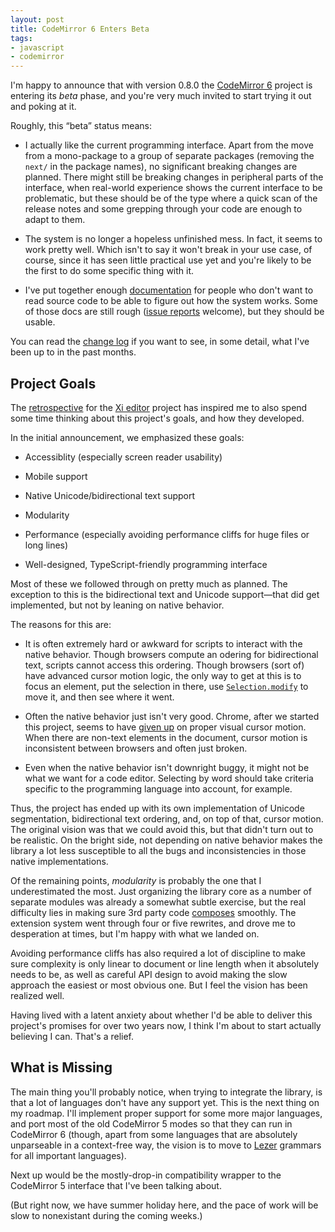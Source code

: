 ```yaml
---
layout: post
title: CodeMirror 6 Enters Beta
tags:
- javascript
- codemirror
---
```


I'm happy to announce that with version 0.8.0 the [CodeMirror
6](https://codemirror.net/6/) project is entering its _beta_ phase,
and you're very much invited to start trying it out and poking at it.

Roughly, this “beta” status means:

 - I actually like the current programming interface. Apart from the
   move from a mono-package to a group of separate packages (removing
   the `next/` in the package names), no significant breaking changes
   are planned. There might still be breaking changes in peripheral
   parts of the interface, when real-world experience shows the
   current interface to be problematic, but these should be of the
   type where a quick scan of the release notes and some grepping
   through your code are enough to adapt to them.

 - The system is no longer a hopeless unfinished mess. In fact, it
   seems to work pretty well. Which isn't to say it won't break in
   your use case, of course, since it has seen little practical use
   yet and you're likely to be the first to do some specific thing
   with it.

 - I've put together enough
   [documentation](https://codemirror.net/6/docs) for people who don't
   want to read source code to be able to figure out how the system
   works. Some of those docs are still rough ([issue
   reports](https://github.com/codemirror/website/issues/) welcome),
   but they should be usable.

You can read the [change
log](https://github.com/codemirror/codemirror.next/blob/master/CHANGELOG.md)
if you want to see, in some detail, what I've been up to in the past
months.

## Project Goals

The
[retrospective](https://raphlinus.github.io/xi/2020/06/27/xi-retrospective.html)
for the [Xi editor](https://github.com/xi-editor/xi-editor) project
has inspired me to also spend some time thinking about this project's
goals, and how they developed.

In the initial announcement, we emphasized these goals:

 - Accessiblity (especially screen reader usability)

 - Mobile support

 - Native Unicode/bidirectional text support

 - Modularity

 - Performance (especially avoiding performance cliffs for huge files
   or long lines)

 - Well-designed, TypeScript-friendly programming interface

Most of these we followed through on pretty much as planned. The
exception to this is the bidirectional text and Unicode support—that
did get implemented, but not by leaning on native behavior.

The reasons for this are:

 - It is often extremely hard or awkward for scripts to interact with
   the native behavior. Though browsers compute an odering for
   bidirectional text, scripts cannot access this ordering. Though
   browsers (sort of) have advanced cursor motion logic, the only way
   to get at this is to focus an element, put the selection in there,
   use
   [`Selection.modify`](https://developer.mozilla.org/en-US/docs/Web/API/Selection/modify)
   to move it, and then see where it went.

 - Often the native behavior just isn't very good. Chrome, after we
   started this project, seems to have [given
   up](https://bugs.chromium.org/p/chromium/issues/detail?id=958831)
   on proper visual cursor motion. When there are non-text elements in
   the document, cursor motion is inconsistent between browsers and
   often just broken.

 - Even when the native behavior isn't downright buggy, it might not
   be what we want for a code editor. Selecting by word should take
   criteria specific to the programming language into account, for
   example.

Thus, the project has ended up with its own implementation of Unicode
segmentation, bidirectional text ordering, and, on top of that, cursor
motion. The original vision was that we could avoid this, but that
didn't turn out to be realistic. On the bright side, not depending on
native behavior makes the library a lot less susceptible to all the
bugs and inconsistencies in those native implementations.

Of the remaining points, _modularity_ is probably the one that I
underestimated the most. Just organizing the library core as a number
of separate modules was already a somewhat subtle exercise, but the
real difficulty lies in making sure 3rd party code
[composes](https://marijnhaverbeke.nl/blog/extensibility.html)
smoothly. The extension system went through four or five rewrites, and
drove me to desperation at times, but I'm happy with what we landed
on.

Avoiding performance cliffs has also required a lot of discipline to
make sure complexity is only linear to document or line length when it
absolutely needs to be, as well as careful API design to avoid making
the slow approach the easiest or most obvious one. But I feel the
vision has been realized well.

Having lived with a latent anxiety about whether I'd be able to
deliver this project's promises for over two years now, I think I'm
about to start actually believing I can. That's a relief.

## What is Missing

The main thing you'll probably notice, when trying to integrate the
library, is that a lot of languages don't have any support yet. This
is the next thing on my roadmap. I'll implement proper support for
some more major languages, and port most of the old CodeMirror 5 modes
so that they can run in CodeMirror 6 (though, apart from some
languages that are absolutely unparseable in a context-free way, the
vision is to move to [Lezer](https://lezer.codemirror.net) grammars
for all important languages).

Next up would be the mostly-drop-in compatibility wrapper to the
CodeMirror 5 interface that I've been talking about.

(But right now, we have summer holiday here, and the pace of work will
be slow to nonexistant during the coming weeks.)
